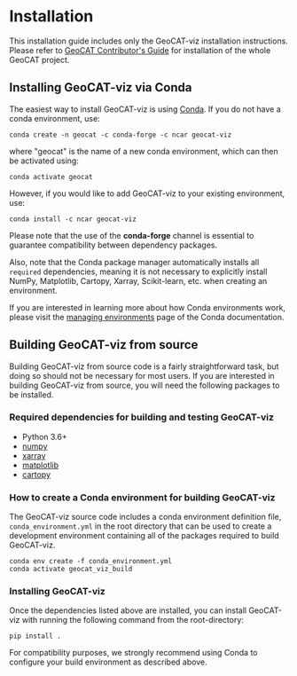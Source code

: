 # Installation

This installation guide includes only the GeoCAT-viz installation instructions.
Please refer to [GeoCAT Contributor's Guide](https://geocat.ucar.edu/pages/contributing.html) for installation of
the whole GeoCAT project.


## Installing GeoCAT-viz via Conda

The easiest way to install GeoCAT-viz is using [Conda](http://conda.pydata.org/docs/).
If you do not have a conda environment, use:

    conda create -n geocat -c conda-forge -c ncar geocat-viz

where "geocat" is the name of a new conda environment, which can then be
activated using:

    conda activate geocat

However, if you would like to add GeoCAT-viz to your existing environment, use:

    conda install -c ncar geocat-viz

Please note that the use of the **conda-forge** channel is essential to guarantee
compatibility between dependency packages.

Also, note that the Conda package manager automatically installs all `required`
dependencies, meaning it is not necessary to explicitly install NumPy, Matplotlib, Cartopy,
Xarray, Scikit-learn, etc. when creating an environment.

If you are interested in learning more about how Conda environments work, please visit
the [managing environments](https://docs.conda.io/projects/conda/en/latest/user-guide/tasks/manage-environments.html)
page of the Conda documentation.


## Building GeoCAT-viz from source

Building GeoCAT-viz from source code is a fairly straightforward task, but
doing so should not be necessary for most users. If you are interested in
building GeoCAT-viz from source, you will need the following packages to be
installed.

### Required dependencies for building and testing GeoCAT-viz

- Python 3.6+
- [numpy](https://numpy.org/doc/stable/)
- [xarray](http://xarray.pydata.org/en/stable/)
- [matplotlib](https://matplotlib.org/stable/)
- [cartopy](https://scitools.org.uk/cartopy/docs/latest/)


### How to create a Conda environment for building GeoCAT-viz

The GeoCAT-viz source code includes a conda environment definition file,
`conda_environment.yml` in the root directory that can be used to create a
development environment containing all of the packages required to build GeoCAT-viz.

    conda env create -f conda_environment.yml
    conda activate geocat_viz_build

### Installing GeoCAT-viz

Once the dependencies listed above are installed, you can install GeoCAT-viz
with running the following command from the root-directory:

    pip install .

For compatibility purposes, we strongly recommend using Conda to
configure your build environment as described above.
